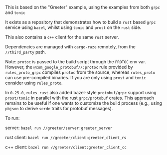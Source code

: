 This is based on the "Greeter" example, using the examples from both `grpc` and `tonic`

It exists as a repository that demonstrates how to build a `rust` based `grpc` service using `bazel`, whilst using `tonic` and `prost` on the `rust` side.

This also contains a `c++` client for the same `rust` server.

Dependencies are managed with `cargo-raze` remotely, from the `//third_party` path.

Note: `protoc` is passed to the build script through the `PROTOC` env var. However, the `@com_google_protobuf//:protoc`
rule provided by `rules_proto_grpc` compiles `protoc` from the source, whereas `rules_proto` can use
pre-compiled binaries. If you are only using `prost` and `tonic` consider using `rules_proto`.

In `0.25.0`, `rules_rust` also added bazel-style `protobuf/grpc` support using `prost/tonic` in
parallel with the rust `grpc/protobuf` crates. This approach remains to be useful if one wants to customize
the build process (e.g., using `pbjson` to derive `serde` traits for protobuf messages).


To run:

server: `bazel run //greeter/server:greeter_server`

rust client: `bazel run //greeter/client:greeter_client_rs`

c++ client: `bazel run //greeter/client:greeter_client_cc`
